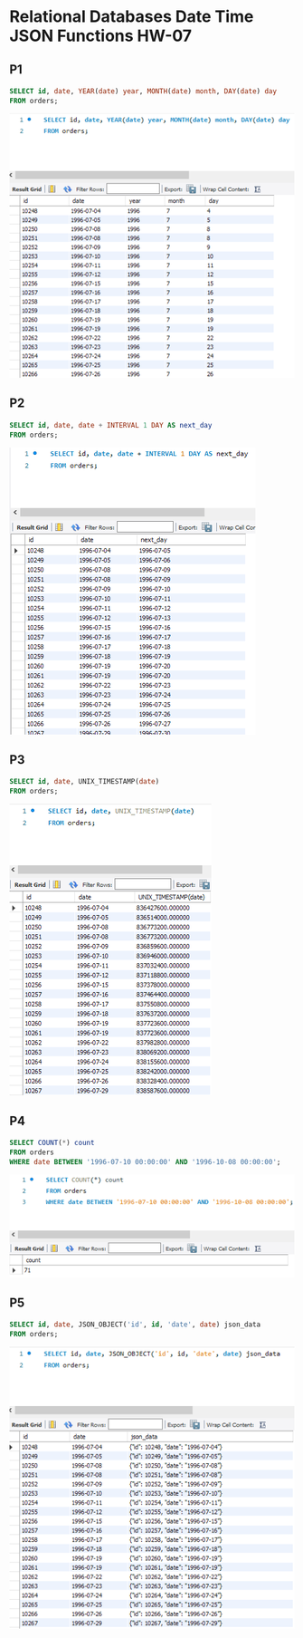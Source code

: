 # Relational Databases Date Time JSON Functions HW-07

## P1

```sql
SELECT id, date, YEAR(date) year, MONTH(date) month, DAY(date) day 
FROM orders;
```

![](p1.png)

## P2

```sql
SELECT id, date, date + INTERVAL 1 DAY AS next_day  
FROM orders;
```

![](p2.png)


## P3

```sql
SELECT id, date, UNIX_TIMESTAMP(date) 
FROM orders;
```

![](p3.png)


## P4

```sql
SELECT COUNT(*) count
FROM orders 
WHERE date BETWEEN '1996-07-10 00:00:00' AND '1996-10-08 00:00:00';
```

![](p4.png)


## P5

```sql
SELECT id, date, JSON_OBJECT('id', id, 'date', date) json_data
FROM orders;
```

![](p5.png)

